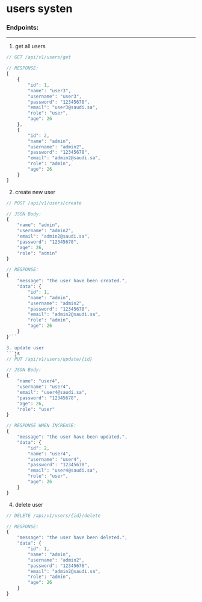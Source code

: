 # users systen



### Endpoints:
---

1. get all users
```js
// GET /api/v1/users/get

// RESPONSE:
[
    {
        "id": 1,
        "name": "user3",
        "username": "user3",
        "password": "12345678",
        "email": "user3@saudi.sa",
        "role": "user",
        "age": 26
    },
    {
        "id": 2,
        "name": "admin",
        "username": "admin2",
        "password": "12345678",
        "email": "admin2@saudi.sa",
        "role": "admin",
        "age": 26
    }
]
```

2. create new user
```js
// POST /api/v1/users/create

// JSON Body:
{
    "name": "admin",
    "username": "admin2",
    "email": "admin2@saudi.sa",
    "password": "12345678",
    "age": 26,
    "role": "admin"
}

// RESPONSE:
{
    "message": "the user have been created.",
    "data": {
        "id": 1,
        "name": "admin",
        "username": "admin2",
        "password": "12345678",
        "email": "admin2@saudi.sa",
        "role": "admin",
        "age": 26
    }
}```

3. update user
```js
// PUT /api/v1/users/update/{id}

// JSON Body:
{
    "name": "user4",
    "username": "user4",
    "email": "user4@saudi.sa",
    "password": "12345678",
    "age": 26,
    "role": "user"
}

// RESPONSE WHEN INCREASE:
{
    "message": "the user have been updated.",
    "data": {
        "id": 2,
        "name": "user4",
        "username": "user4",
        "password": "12345678",
        "email": "user4@saudi.sa",
        "role": "user",
        "age": 26
    }
}
```

4. delete user
```js
// DELETE /api/v1/users/{id}/delete

// RESPONSE:
{
    "message": "the user have been deleted.",
    "data": {
        "id": 1,
        "name": "admin",
        "username": "admin2",
        "password": "12345678",
        "email": "admin2@saudi.sa",
        "role": "admin",
        "age": 26
    }
}
```


